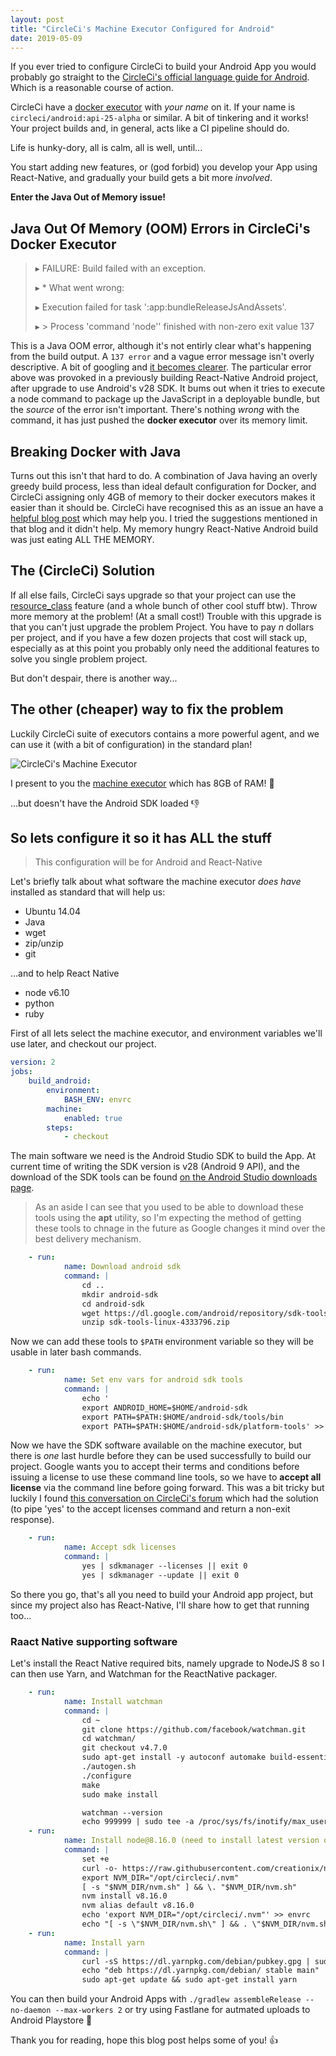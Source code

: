 ```yaml
---
layout: post
title: "CircleCi's Machine Executor Configured for Android"
date: 2019-05-09
---
```


If you ever tried to configure CircleCi to build your Android App you would probably go straight to the [CircleCi's official language guide for Android](https://circleci.com/docs/2.0/language-android/). Which is a reasonable course of action. 

CircleCi have a [docker executor](https://circleci.com/docs/2.0/executor-types/#using-docker) with _your name_ on it. If your name is `circleci/android:api-25-alpha` or similar. A bit of tinkering and it works! Your project builds and, in general, acts like a CI pipeline should do.

Life is hunky-dory, all is calm, all is well, until... 

You start adding new features, or (god forbid) you develop your App using React-Native, and gradually your build gets a bit more _involved_.

**Enter the Java Out of Memory issue!**

## Java Out Of Memory (OOM) Errors in CircleCi's Docker Executor

> ▸ FAILURE: Build failed with an exception.
>
> ▸ * What went wrong:
>
> ▸ Execution failed for task ':app:bundleReleaseJsAndAssets'.
>
> ▸ > Process 'command 'node'' finished with non-zero exit value 137

This is a Java OOM error, although it's not entirly clear what's happening from the build output. A `137 error` and a vague error message isn't overly descriptive. A bit of googling and [it becomes clearer](https://success.docker.com/article/what-causes-a-container-to-exit-with-code-137). The particular error above was provoked in a previously building React-Native Android project, after upgrade to use Android's v28 SDK. It bums out when it tries to execute a node command to package up the JavaScript in a deployable bundle, but the _source_ of the error isn't important. There's nothing _wrong_ with the command, it has just pushed the **docker executor** over its memory limit.

## Breaking Docker with Java

Turns out this isn't that hard to do. A combination of Java having an overly greedy build process, less than ideal default configuration for Docker, and CircleCi assigning only 4GB of memory to their docker executors makes it easier than it should be. CircleCi have recognised this as an issue an have a [helpful blog post](https://circleci.com/blog/how-to-handle-java-oom-errors/) which may help you. I tried the suggestions mentioned in that blog and it didn't help. My memory hungry React-Native Android build was just eating ALL THE MEMORY.

## The (CircleCi) Solution

If all else fails, CircleCi says upgrade so that your project can use the [resource_class](https://circleci.com/docs/2.0/configuration-reference/#resource_class) feature (and a whole bunch of other cool stuff btw). Throw more memory at the problem! (At a small cost!) Trouble with this upgrade is that you can't just upgrade the problem Project. You have to pay _n_ dollars per project, and if you have a few dozen projects that cost will stack up, especially as at this point you probably only need the additional features to solve you single problem project.

But don't despair, there is another way...

## The other (cheaper) way to fix the problem

Luckily CircleCi suite of executors contains a more powerful agent, and we can use it (with a bit of configuration) in the standard plan!

![CircleCi's Machine Executor](https://steve-westwood.github.io/images/machine_executor.png)

I present to you the [machine executor](https://circleci.com/docs/2.0/executor-types/#using-machine) which has 8GB of RAM! :tada:

...but doesn't have the Android SDK loaded :-1:

## So lets configure it so it has ALL the stuff

> This configuration will be for Android and React-Native

Let's briefly talk about what software the machine executor *does have* installed as standard that will help us:

* Ubuntu 14.04
* Java
* wget
* zip/unzip
* git

...and to help React Native

* node v6.10
* python
* ruby

First of all lets select the machine executor, and environment variables we'll use later, and checkout our project.

```yaml
version: 2
jobs:
    build_android:
        environment:
            BASH_ENV: envrc
        machine:
            enabled: true
        steps:
            - checkout
```

The main software we need is the Android Studio SDK to build the App. At current time of writing the SDK version is v28 (Android 9 API), and the download of the SDK tools can be found [on the Android Studio downloads page](https://developer.android.com/studio/#downloads).

> As an aside I can see that you used to be able to download these tools using the **apt** utility, so I'm expecting the method of getting these tools to chnage in the future as Google changes it mind over the best delivery mechanism.

```yaml
    - run:
            name: Download android sdk
            command: |
                cd .. 
                mkdir android-sdk
                cd android-sdk
                wget https://dl.google.com/android/repository/sdk-tools-linux-4333796.zip
                unzip sdk-tools-linux-4333796.zip
```

Now we can add these tools to `$PATH` environment variable so they will be usable in later bash commands.

```yaml
    - run:
            name: Set env vars for android sdk tools
            command: |
                echo '
                export ANDROID_HOME=$HOME/android-sdk
                export PATH=$PATH:$HOME/android-sdk/tools/bin
                export PATH=$PATH:$HOME/android-sdk/platform-tools' >> envrc
```

Now we have the SDK software available on the machine executor, but there is _one_ last hurdle before they can be used successfully to build our project. Google wants you to accept their terms and conditions before issuing a license to use these command line tools, so we have to **accept all license** via the command line before going forward. This was a bit tricky but luckily I found [this conversation on CircleCi's forum](https://discuss.circleci.com/t/android-platform-28-sdk-license-not-accepted/27768/11) which had the solution (to pipe 'yes' to the accept licenses command and return a non-exit response).

```yaml
    - run:
            name: Accept sdk licenses
            command: |
                yes | sdkmanager --licenses || exit 0
                yes | sdkmanager --update || exit 0
```

So there you go, that's all you need to build your Android app project, but since my project also has React-Native, I'll share how to get that running too...

### Raact Native supporting software

Let's install the React Native required bits, namely upgrade to NodeJS 8 so I can then use Yarn, and Watchman for the ReactNative packager.

```yaml
    - run:
            name: Install watchman
            command: |
                cd ~
                git clone https://github.com/facebook/watchman.git
                cd watchman/
                git checkout v4.7.0
                sudo apt-get install -y autoconf automake build-essential python-dev
                ./autogen.sh 
                ./configure 
                make
                sudo make install

                watchman --version
                echo 999999 | sudo tee -a /proc/sys/fs/inotify/max_user_watches  && echo 999999 | sudo tee -a  /proc/sys/fs/inotify/max_queued_events && echo 999999 | sudo tee  -a /proc/sys/fs/inotify/max_user_instances && watchman  shutdown-server
    - run:
            name: Install node@8.16.0 (need to install latest version of `yarn`)
            command: |
                set +e             
                curl -o- https://raw.githubusercontent.com/creationix/nvm/v0.33.5/install.sh | bash
                export NVM_DIR="/opt/circleci/.nvm"
                [ -s "$NVM_DIR/nvm.sh" ] && \. "$NVM_DIR/nvm.sh"
                nvm install v8.16.0
                nvm alias default v8.16.0
                echo 'export NVM_DIR="/opt/circleci/.nvm"' >> envrc
                echo "[ -s \"$NVM_DIR/nvm.sh\" ] && . \"$NVM_DIR/nvm.sh\"" >> envrc
    - run:
            name: Install yarn
            command: |
                curl -sS https://dl.yarnpkg.com/debian/pubkey.gpg | sudo apt-key add -
                echo "deb https://dl.yarnpkg.com/debian/ stable main" | sudo tee /etc/apt/sources.list.d/yarn.list
                sudo apt-get update && sudo apt-get install yarn
```

You can then build your Android Apps with `./gradlew assembleRelease --no-daemon --max-workers 2` or try using Fastlane for autmated uploads to Android Playstore :rocket:

Thank you for reading, hope this blog post helps some of you! :+1:






